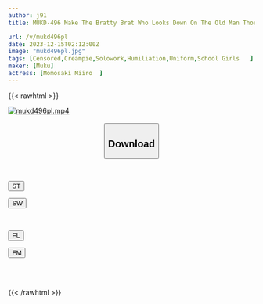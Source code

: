 ```yaml
---
author: j91
title: MUKD-496 Make The Bratty Brat Who Looks Down On The Old Man Thoroughly Understand. A Girl In Uniform Who Sells Her Youth Was Completely Neglecting The Old Man, So She Secretly Removed The Condom And Tortured Him With Strong Pleasure With His Raw Dick. I Made Her Understand By Making Her Cum Thoroughly Beyond The Promised Time. Cheeky Girl... Miiro Momosaki

url: /v/mukd496pl
date: 2023-12-15T02:12:00Z
image: "mukd496pl.jpg"
tags: [Censored,Creampie,Solowork,Humiliation,Uniform,School Girls	 ]
maker: [Muku]
actress: [Momosaki Miiro  ]
---
```



{{< rawhtml >}}

<div class="video" data-videoid="z6bq1aaBeYIYAdj">
    <a href="javascript:;">
        <img src="/v/mukd496pl/mukd496pl.jpg" width="WIDTH" height="HEIGHT" alt="mukd496pl.mp4" loading="lazy">
    </a>
</div>

<script type="text/javascript" src="https://j91.asia/asset/on-demand-st.js"></script>

<br>
  <link rel="stylesheet" href="https://j91.asia/asset/bs5.css">
  
  <center>
  <button class="btn btn-primary" type="button" data-bs-toggle="collapse" data-bs-target=".multi-collapse" aria-expanded="false" aria-controls="multiCollapseExample1 multiCollapseExample2"><h2>Download</h2></button></center>
</p>
<div class="row">
  <div class="col">
    <div class="collapse multi-collapse" id="multiCollapseExample1">
      <div class="card card-body">
	      	      <br>
<div class="buttons">  
<p><a href="https://streamtape.to/v/z6bq1aaBeYIYAdj" target="_blank"><button class="btn-hover color-3"><i class="fa fa-download"></i> ST</button></a></p>
<p><a href="https://flaswish.com/qbqdcyk7u13i" target="_blank"><button class="btn-hover color-2"><i class="fa fa-download"></i> SW</button></a></p></div>
    </div>
  </div>
</div>
  <div class="col">
    <div class="collapse multi-collapse" id="multiCollapseExample2">
      <div class="card card-body">
	      <br>
<div class="buttons">
<p><a href="javascript:;" target="_blank"><button class="btn-hover color-9"><i class="fa fa-download"></i> FL</button></a></p>
<p><a href="javascript:;" target="_blank"><button class="btn-hover color-8"><i class="fa fa-download"></i> FM</button></a></p></div>
<br><br>
      </div>
    </div>
  </div>
</div>

{{< /rawhtml >}}
